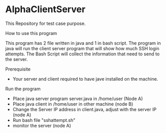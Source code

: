 # AlphaClientServer
This Repository for test case purpose.

How to use this program

This program has 2 file written in java and 1 in bash script.
The program in java will run the client server program that will show how much SSH login attempts. The Bash Script will collect the information that need to send to the server.

Prerequisite
- Your server and client required to have jave installed on the machine.

Run the program
- Place java server program server.java in /home/user (Node A)
- Place java client in /home/user in other machine (node B)
- Change the Server IP address in client.java, adjust with the server IP (node A)
- Run bash file "sshattempt.sh"
- monitor the server (node A)
